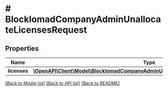 # # BlockIomadCompanyAdminUnallocateLicensesRequest

## Properties

Name | Type | Description | Notes
------------ | ------------- | ------------- | -------------
**licenses** | [**\OpenAPI\Client\Model\BlockIomadCompanyAdminUnallocateLicensesRequestLicensesInner[]**](BlockIomadCompanyAdminUnallocateLicensesRequestLicensesInner.md) |  |

[[Back to Model list]](../../README.md#models) [[Back to API list]](../../README.md#endpoints) [[Back to README]](../../README.md)
